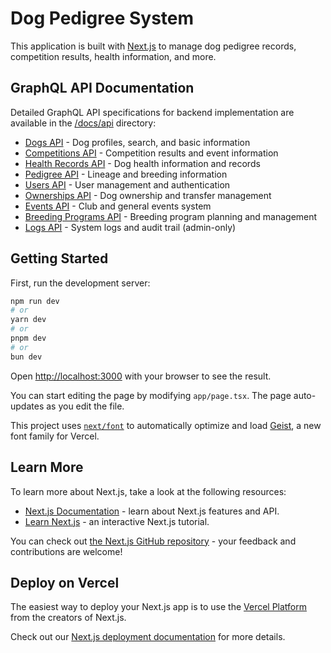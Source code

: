 # Dog Pedigree System

This application is built with [Next.js](https://nextjs.org) to manage dog pedigree records, competition results, health information, and more.

## GraphQL API Documentation

Detailed GraphQL API specifications for backend implementation are available in the [/docs/api](/docs/api) directory:

- [Dogs API](/docs/api/dogs.md) - Dog profiles, search, and basic information
- [Competitions API](/docs/api/competitions.md) - Competition results and event information
- [Health Records API](/docs/api/health-records.md) - Dog health information and records
- [Pedigree API](/docs/api/pedigree.md) - Lineage and breeding information
- [Users API](/docs/api/users.md) - User management and authentication
- [Ownerships API](/docs/api/ownerships.md) - Dog ownership and transfer management
- [Events API](/docs/api/events.md) - Club and general events system
- [Breeding Programs API](/docs/api/breeding-programs.md) - Breeding program planning and management
- [Logs API](/docs/api/logs.md) - System logs and audit trail (admin-only)

## Getting Started

First, run the development server:

```bash
npm run dev
# or
yarn dev
# or
pnpm dev
# or
bun dev
```

Open [http://localhost:3000](http://localhost:3000) with your browser to see the result.

You can start editing the page by modifying `app/page.tsx`. The page auto-updates as you edit the file.

This project uses [`next/font`](https://nextjs.org/docs/app/building-your-application/optimizing/fonts) to automatically optimize and load [Geist](https://vercel.com/font), a new font family for Vercel.

## Learn More

To learn more about Next.js, take a look at the following resources:

- [Next.js Documentation](https://nextjs.org/docs) - learn about Next.js features and API.
- [Learn Next.js](https://nextjs.org/learn) - an interactive Next.js tutorial.

You can check out [the Next.js GitHub repository](https://github.com/vercel/next.js) - your feedback and contributions are welcome!

## Deploy on Vercel

The easiest way to deploy your Next.js app is to use the [Vercel Platform](https://vercel.com/new?utm_medium=default-template&filter=next.js&utm_source=create-next-app&utm_campaign=create-next-app-readme) from the creators of Next.js.

Check out our [Next.js deployment documentation](https://nextjs.org/docs/app/building-your-application/deploying) for more details.
